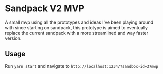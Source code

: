 # Sandpack V2 MVP

A small mvp using all the prototypes and ideas I've been playing around with since starting on sandpack, this prototype is aimed to eventually replace the current sandpack with a more streamlined and way faster version.

## Usage

Run `yarn start` and navigate to `http://localhost:1234/?sandbox-id=37mwp`

